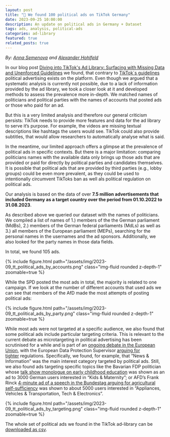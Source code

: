 ```yaml
---
layout: post
title: "🔭 We found 100 political ads on TikTok Germany"
date: 2023-09-25 10:00:00
description: An update on political ads in Germany + Dataset
tags: ads, analysis, political-ads
categories: ad-library
featured: true
related_posts: true
---
```

*By: [Anna Semenova](https://www.stiftung-nv.de/de/person/anna-semenova) and [Alexander Hohlfeld](https://www.stiftung-nv.de/de/person/alexander-hohlfeld)*

In our blog post [Diving into TikTok's Ad Library: Surfacing with Missing Data and Unenforced Guidelines](https://tiktok-audit.com/blog/2023/tiktok_political_ads/) we found, that contrary to [TikTok´s guidelines](https://www.tiktok.com/creators/creator-portal/en-us/community-guidelines-and-safety/tiktoks-stance-on-political-ads/) political advertising exists on the platform. Even though we argued that a systematic analysis is currently not possible, due to a lack of information provided by the ad library, we took a closer look at it and developed methods to assess the prevalence more in-depth. We matched names of politicians and political parties with the names of accounts that posted ads or those who paid for an ad.

But this is a very limited analysis and therefore our general criticism persists: TikTok needs to provide more features and data for the ad library to serve it’s purpose. For example, the videos are missing textual descriptions like hashtags the users would see. TikTok could also provide subtitles, that would allow researchers to automatically analyse what is said.

In the meantime, our limited approach offers a glimpse at the prevalence of political ads in specific contexts. But there is a major limitation: comparing politicians names with the available data only brings up those ads that are provided or paid for directly by political parties and candidates themselves. It is possible that political ads that are provided by third parties (e.g., lobby groups) could be even more prevalent, as they could be used to intentionally circumvent TikToks ban as well als political regulation on political ads.

Our analysis is based on the data of over **7.5 million advertisements that included Germany as a target country over the period from 01.10.2022 to 31.08.2023**.

As described above we queried our dataset with the names of politicians. We compiled a list of names of 1.) members of the the German parliament (MdBs), 2.) members of the German federal parliaments (MdLs) as well as 3.) all members of the European parliament (MEPs), searching for the personal names in the usernames and the ad sponsors. Additionally, we also looked for the party names in those data fields.

In total, we found 105 ads.

{% include figure.html path="/assets/img/2023-09_tt_political_ads_by_accounts.png" class="img-fluid rounded z-depth-1" zoomable=true %} 

While the SPD posted the most ads in total, the majority is related to one campaign. If we look at the number of different accounts that used ads we can see that members of the AfD made the most attempts of posting political ads:

{% include figure.html path="/assets/img/2023-09_tt_political_ads_by_party.png" class="img-fluid rounded z-depth-1" zoomable=true %} 

While most ads were not targeted at a specific audience, we also found that some political ads include particular targeting criteria. This is relevant to the current debate as microtargeting in political advertising has been scrutinised for a while and is part of an [ongoing debate in the European Union](https://oeil.secure.europarl.europa.eu/oeil/popups/ficheprocedure.do?reference=2021/0381(COD)&l=en), with the European Data Protection Supervisor [arguing for tighter](http://arguing/%20for%20tighter/) regulations. Specifically, we found, for example, that “News & Information” was the main interest category targeted by political ads. Still, we also found ads targeting specific topics like the Bavarian FDP politician whose [talk show monologue on early childhood education](https://library.tiktok.com/ads/detail/?ad_id=1765779799994426) was shown as an ad to 3000 German users interested in “Kids & Maternity”; or AFD’s Frank Rinck [4-minute ad of a speech in the Bundestag arguing for agricultural self-sufficiency](https://library.tiktok.com/ads/detail/?ad_id=1755552014103605) was shown to about 5000 users interested in “Appliances, Vehicles & Transportation, Tech & Electronics”.

{% include figure.html path="/assets/img/2023-09_tt_political_ads_by_targeting.png" class="img-fluid rounded z-depth-1" zoomable=true %} 


The whole set of political ads we found in the TikTok ad-library can be [downloaded as csv](/assets/data/2023-09_political_ads.csv).